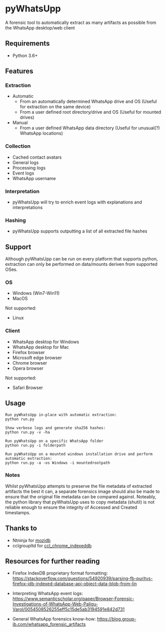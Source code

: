 # pyWhatsUpp

A forensic tool to automatically extract as many artifacts as possible from the WhatsApp desktop/web client

## Requirements

* Python 3.6+

## Features

### Extraction

* Automatic
    - From an automatically determined WhatsApp drive and OS (Useful for extraction on the same device)
    - From a user defined root directory/drive and OS (Useful for mounted drives)
* Manual
    - From a user defined WhatsApp data directory (Useful for unusual(?) WhatsApp locations)

### Collection

* Cached contact avatars
* General logs
* Processing logs
* Event logs
* WhatsApp username

### Interpretation

* pyWhatsUpp will try to enrich event logs with explanations and interpretations

### Hashing

* pyWhatsUpp supports outputting a list of all extracted file hashes

## Support

Although pyWhatsUpp can be run on every platform that supports python,
extraction can only be performed on data/mounts deriven from supported OSes.

### OS

* Windows (Win7-Win11)
* MacOS

Not supported:

* Linux

### Client

* WhatsApp desktop for Windows
* WhatsApp desktop for Mac
* Firefox browser
* Microsoft edge browser
* Chrome browser
* Opera browser

Not supported:

* Safari Browser

## Usage

```
Run pyWhatsUpp in-place with automatic extraction:
python run.py

Show verbose logs and generate sha256 hashes:
python run.py -v -ha

Run pyWhatsUpp on a specific WhatsApp folder
python run.py -i folderpath

Run pyWhatsUpp on a mounted windows installation drive and perform automatic extraction:
python run.py -a -os Windows -i mountedrootpath
```
### Notes

Whilst pyWhatsUpp attempts to preserve the file metadata of extracted artifacts the best it can, a separate forensics image should also be made to ensure that the original file metadata can be compared against. Noteably, the python library that pyWhatsUpp uses to copy metadata (shutil) is not reliable enough to ensure the integrity of Accessed and Created timestamps.

## Thanks to

* Ntninja for [mozidb](https://gitlab.com/ntninja/moz-idb-edit/-/tree/master)
* cclgroupltd for [ccl_chrome_indexeddb](https://github.com/cclgroupltd/ccl_chrome_indexeddb)

## Resources for further reading

* Firefox IndexDB proprietary format formatting: https://stackoverflow.com/questions/54920939/parsing-fb-puritys-firefox-idb-indexed-database-api-object-data-blob-from-lin

* Interpreting WhatsApp event logs: https://www.semanticscholar.org/paper/Browser-Forensic-Investigations-of-WhatsApp-Web-Paligu-Varol/0054508526255eff5c15de5ab3194591e842d731
* General WhatsApp forensics know-how: https://blog.group-ib.com/whatsapp_forensic_artifacts